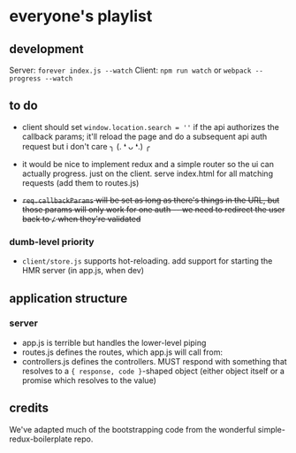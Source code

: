 # everyone's playlist

## development

Server: `forever index.js --watch`
Client: `npm run watch` or `webpack --progress --watch`

## to do

* client should set `window.location.search = ''` if the api authorizes the
  callback params; it'll reload the page and do a subsequent api auth request
  but i don't care ╮ (. ❛ ᴗ ❛.) ╭

* it would be nice to implement redux and a simple router so the ui can
  actually progress. just on the client. serve index.html for all matching
  requests (add them to routes.js)

* ~~`req.callbackParams` will be set as long as there's things in the URL, but
  those params will only work for one auth -- we need to redirect the user back
  to `/` when they're validated~~


### dumb-level priority

* `client/store.js` supports hot-reloading. add support for starting the HMR
  server (in app.js, when dev)

## application structure

### server

- app.js is terrible but handles the lower-level piping
- routes.js defines the routes, which app.js will call from:
- controllers.js defines the controllers. MUST respond with something that
  resolves to a `{ response, code }`-shaped object (either object itself or a
  promise which resolves to the value)


## credits

We've adapted much of the bootstrapping code from the wonderful
simple-redux-boilerplate repo.
